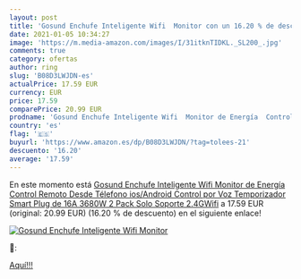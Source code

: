 ```yaml
---
layout: post
title: 'Gosund Enchufe Inteligente Wifi  Monitor con un 16.20 % de descuento'
date: 2021-01-05 10:34:27
image: 'https://m.media-amazon.com/images/I/31itknTIDKL._SL200_.jpg'
comments: true
category: ofertas
author: ring
slug: 'B08D3LWJDN-es'
actualPrice: 17.59 EUR
currency: EUR
price: 17.59
comparePrice: 20.99 EUR
prodname: 'Gosund Enchufe Inteligente Wifi  Monitor de Energía  Control Remoto Desde Télefono ios/Android  Control por Voz  Temporizador  Smart Plug de 16A 3680W  2 Pack  Solo Soporte 2.4GWifi'
country: 'es'
flag: '🇪🇸'
buyurl: 'https://www.amazon.es/dp/B08D3LWJDN/?tag=tolees-21'
descuento: '16.20'
average: '17.59'
---
```


En este momento está [Gosund Enchufe Inteligente Wifi  Monitor de Energía  Control Remoto Desde Télefono ios/Android  Control por Voz  Temporizador  Smart Plug de 16A 3680W  2 Pack  Solo Soporte 2.4GWifi](https://www.amazon.es/dp/B08D3LWJDN/?tag=tolees-21) a 17.59 EUR (original: 20.99 EUR) (16.20 %  de descuento) en el siguiente enlace!

[![Gosund Enchufe Inteligente Wifi  Monitor](https://m.media-amazon.com/images/I/31itknTIDKL._SL200_.jpg)](https://www.amazon.es/dp/B08D3LWJDN/?tag=tolees-21)

🔎:


[Aquí!!!](https://www.amazon.es/dp/B08D3LWJDN/?tag=tolees-21)

